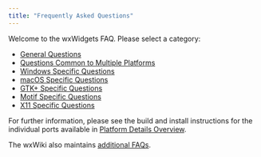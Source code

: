 ```yaml
---
title: "Frequently Asked Questions"
---
```


Welcome to the wxWidgets FAQ. Please select a category:

* [General Questions](/docs/faq/general/)
* [Questions Common to Multiple Platforms](/docs/faq/common/)
* [Windows Specific Questions](/docs/faq/windows/)
* [macOS Specific Questions](/docs/faq/osx/)
* [GTK+ Specific Questions](/docs/faq/gtk/)
* [Motif Specific Questions](/docs/faq/motif/)
* [X11 Specific Questions](/docs/faq/x11/)

For further information, please see the build and install instructions for the individual
ports available in [Platform Details Overview](https://docs.wxwidgets.org/trunk/page_port.html).

The wxWiki also maintains [additional FAQs](https://wiki.wxwidgets.org/WxFAQ).